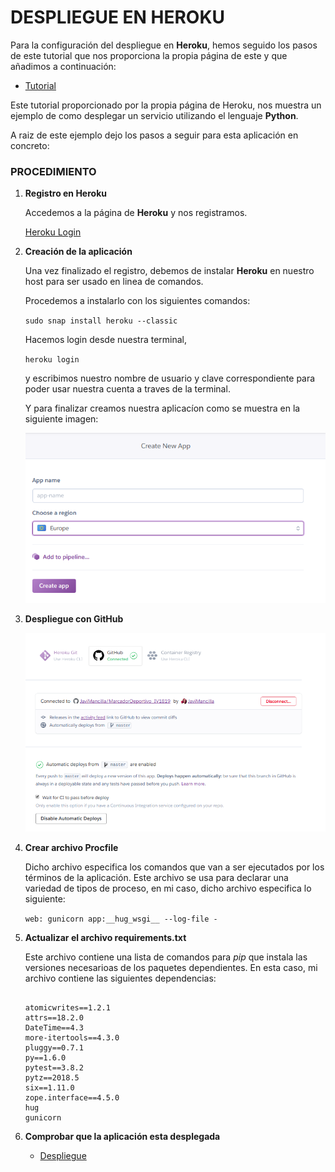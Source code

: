 # DESPLIEGUE EN HEROKU

Para la configuración del despliegue en **Heroku**, hemos seguido los pasos de este tutorial que nos proporciona la propia página de este y que añadimos a continuación:

- [Tutorial](https://devcenter.heroku.com/articles/getting-started-with-python) 

Este tutorial proporcionado por la propia página de Heroku, nos muestra un ejemplo de como desplegar un servicio utilizando el lenguaje **Python**.

A raiz de este ejemplo dejo los pasos a seguir para esta aplicación en concreto:

### PROCEDIMIENTO

1. **Registro en Heroku** 

    Accedemos a la página de **Heroku** y nos registramos. 

    [Heroku Login](https://signup.heroku.com/login?redirect-url=https%3A%2F%2Fid.heroku.com%2Foauth%2Fauthorize%3Fclient_id%3D1e7d4c52-6008-4a73-b132-09abb5d04859%26response_type%3Dcode%26scope%3Dglobal%252Cplatform%26state%3DSFMyNTY.g3QAAAACZAAEZGF0YW0AAAAxaHR0cHM6Ly9kYXNoYm9hcmQuaGVyb2t1LmNvbS9hdXRoL2hlcm9rdS9jYWxsYmFja2QABnNpZ25lZG4GAHcarsRmAQ.0XivXF_mTSVVsQSU5WwWutefChzM46-0W5qoZ7agEhw) 

2. **Creación de la aplicación**

    Una vez finalizado el registro, debemos de instalar **Heroku** en nuestro host para ser usado en linea de comandos. 
    
    Procedemos a instalarlo con los siguientes comandos:

    `sudo snap install heroku --classic`

    Hacemos login desde nuestra terminal,

    `heroku login`

    y escribimos nuestro nombre de usuario y clave correspondiente para poder usar nuestra cuenta a traves de la terminal.

    Y para finalizar creamos nuestra aplicacíon como se muestra en la siguiente imagen: 

    ![Create app](https://github.com/JaviMancilla/MarcadorDeportivo_IV1819/blob/master/doc/img/createappHeroku.png?raw=true)


3. **Despliegue con GitHub**

    ![Despliegue GitHub](https://github.com/JaviMancilla/MarcadorDeportivo_IV1819/blob/master/doc/img/herokuGithub.png?raw=true)


4. **Crear archivo Procfile**

    Dicho archivo especifica los comandos que van a ser ejecutados por los términos de la aplicación. Este archivo se usa para declarar una variedad de tipos de proceso, en mi caso, dicho archivo especifica lo siguiente:

    `web: gunicorn app:__hug_wsgi__ --log-file -`

5. **Actualizar el archivo requirements.txt**

    Este archivo contiene una lista de comandos para *pip* que instala las versiones necesarioas de los paquetes dependientes. En esta caso, mi archivo contiene las siguientes dependencias:
    
    ~~~

    atomicwrites==1.2.1
    attrs==18.2.0
    DateTime==4.3
    more-itertools==4.3.0
    pluggy==0.7.1
    py==1.6.0
    pytest==3.8.2
    pytz==2018.5
    six==1.11.0
    zope.interface==4.5.0
    hug
    gunicorn

    ~~~

6. **Comprobar que la aplicación esta desplegada**

    - [Despliegue](https://marcadordeportivo.herokuapp.com/)